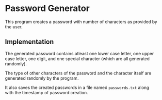 # Password Generator

This program creates a password with number of characters as provided by the user. 
## Implementation

The generated password contains atleast one lower case letter, one upper case letter, one digit, and one special character (which are all generated randomly). 

The type of other characters of the password and the character itself are generated randomly by the program.

It also saves the created passwords in a file named `passwords.txt` along with the timestamp of password creation.